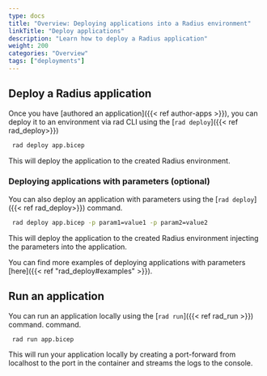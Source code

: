 ```yaml
---
type: docs
title: "Overview: Deploying applications into a Radius environment"
linkTitle: "Deploy applications"
description: "Learn how to deploy a Radius application"
weight: 200
categories: "Overview"
tags: ["deployments"]
---
```


## Deploy a Radius application

Once you have [authored an application]({{< ref author-apps >}}), you can deploy it to an environment via rad CLI using the [`rad deploy`]({{< ref rad_deploy>}})

```bash
 rad deploy app.bicep
 ```
 This will deploy the application to the created Radius environment.

### Deploying applications with parameters (optional)

You can also deploy an application with parameters using the [`rad deploy`]({{< ref rad_deploy>}}) command. 

```bash
 rad deploy app.bicep -p param1=value1 -p param2=value2
 ```

 This will deploy the application to the created Radius environment injecting the parameters into the application.

 You can find more examples of deploying applications with parameters [here]({{< ref "rad_deploy#examples" >}}).

## Run an application

You can run an application locally using the [`rad run`]({{< ref rad_run >}}) command. command. 

```bash
 rad run app.bicep
 ```

 This will run your application locally by creating a port-forward from localhost to the port in the container and streams the logs to the console.
